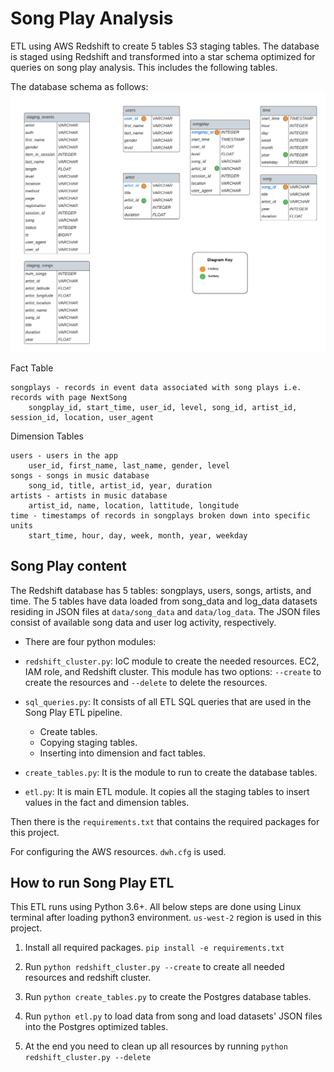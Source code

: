 # Song Play Analysis

ETL using AWS Redshift to create 5 tables S3 staging tables. The database is staged using Redshift and transformed into a star schema optimized for queries on song play analysis. This includes the following tables.

The database schema as follows:
![schema](ERD.PNG)

Fact Table

    songplays - records in event data associated with song plays i.e. records with page NextSong
        songplay_id, start_time, user_id, level, song_id, artist_id, session_id, location, user_agent

Dimension Tables

    users - users in the app
        user_id, first_name, last_name, gender, level
    songs - songs in music database
        song_id, title, artist_id, year, duration
    artists - artists in music database
        artist_id, name, location, lattitude, longitude
    time - timestamps of records in songplays broken down into specific units
        start_time, hour, day, week, month, year, weekday


## Song Play content

The Redshift database has 5 tables: songplays, users, songs, artists, and time. The 5 tables have data loaded from song_data and log_data datasets residing in JSON files at `data/song_data` and `data/log_data`. The JSON files consist of available song data and user log activity, respectively.

- There are four python modules:

* `redshift_cluster.py`: IoC module to create the needed resources. EC2, IAM role, and Redshift cluster. This module has two options: `--create` to create the resources and `--delete` to delete the resources.

* `sql_queries.py`: It consists of all ETL SQL queries that are used in the Song Play ETL pipeline.
  * Create tables.
  * Copying staging tables.
  * Inserting into dimension and fact tables.

* `create_tables.py`: It is the module to run to create the database tables.

* `etl.py`: It is main ETL module. It copies all the staging tables to insert values in the fact and dimension tables.

Then there is the `requirements.txt` that contains the required packages for this project.

For configuring the AWS resources. `dwh.cfg` is used.

## How to run Song Play ETL

This ETL runs using Python 3.6+. All below steps are done using Linux terminal after loading python3 environment. `us-west-2` region is used in this project.

1. Install all required packages. `pip install -e requirements.txt`

2. Run `python redshift_cluster.py --create` to create all needed resources and redshift cluster.

3. Run ```python create_tables.py``` to create the Postgres database tables.

4. Run ```python etl.py``` to load data from song and load datasets' JSON files into the Postgres optimized tables.

5. At the end you need to clean up all resources by running `python redshift_cluster.py --delete` 
